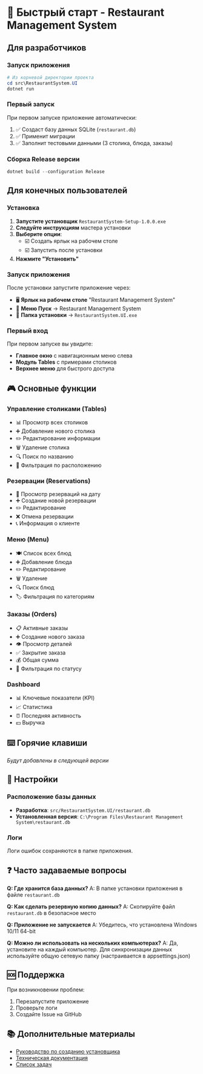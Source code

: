 # 🚀 Быстрый старт - Restaurant Management System

## Для разработчиков

### Запуск приложения

```powershell
# Из корневой директории проекта
cd src\RestaurantSystem.UI
dotnet run
```

### Первый запуск
При первом запуске приложение автоматически:
1. ✅ Создаст базу данных SQLite (`restaurant.db`)
2. ✅ Применит миграции
3. ✅ Заполнит тестовыми данными (3 столика, блюда, заказы)

### Сборка Release версии
```powershell
dotnet build --configuration Release
```

## Для конечных пользователей

### Установка

1. **Запустите установщик** `RestaurantSystem-Setup-1.0.0.exe`
2. **Следуйте инструкциям** мастера установки
3. **Выберите опции**:
   - ☑️ Создать ярлык на рабочем столе
   - ☑️ Запустить после установки
4. **Нажмите "Установить"**

### Запуск приложения

После установки запустите приложение через:
- 🖥️ **Ярлык на рабочем столе** "Restaurant Management System"
- 📂 **Меню Пуск** → Restaurant Management System
- 📁 **Папка установки** → `RestaurantSystem.UI.exe`

### Первый вход

При первом запуске вы увидите:
- **Главное окно** с навигационным меню слева
- **Модуль Tables** с примерами столиков
- **Верхнее меню** для быстрого доступа

## 🎮 Основные функции

### Управление столиками (Tables)
- 📊 Просмотр всех столиков
- ➕ Добавление нового столика
- ✏️ Редактирование информации
- 🗑️ Удаление столика
- 🔍 Поиск по названию
- 🎯 Фильтрация по расположению

### Резервации (Reservations)
- 📅 Просмотр резерваций на дату
- ➕ Создание новой резервации
- ✏️ Редактирование
- ❌ Отмена резервации
- 📞 Информация о клиенте

### Меню (Menu)
- 🍽️ Список всех блюд
- ➕ Добавление блюда
- ✏️ Редактирование
- 🗑️ Удаление
- 🔍 Поиск блюд
- 🏷️ Фильтрация по категориям

### Заказы (Orders)
- 📋 Активные заказы
- ➕ Создание нового заказа
- 👁️ Просмотр деталей
- ✅ Закрытие заказа
- 💰 Общая сумма
- 🎯 Фильтрация по статусу

### Dashboard
- 📊 Ключевые показатели (KPI)
- 📈 Статистика
- ⏰ Последняя активность
- 💵 Выручка

## ⌨️ Горячие клавиши

*Будут добавлены в следующей версии*

## 🔧 Настройки

### Расположение базы данных
- **Разработка**: `src/RestaurantSystem.UI/restaurant.db`
- **Установленная версия**: `C:\Program Files\Restaurant Management System\restaurant.db`

### Логи
Логи ошибок сохраняются в папке приложения.

## ❓ Часто задаваемые вопросы

**Q: Где хранится база данных?**
A: В папке установки приложения в файле `restaurant.db`

**Q: Как сделать резервную копию данных?**
A: Скопируйте файл `restaurant.db` в безопасное место

**Q: Приложение не запускается**
A: Убедитесь, что установлена Windows 10/11 64-bit

**Q: Можно ли использовать на нескольких компьютерах?**
A: Да, установите на каждый компьютер. Для синхронизации данных используйте общую сетевую папку (настраивается в appsettings.json)

## 🆘 Поддержка

При возникновении проблем:
1. Перезапустите приложение
2. Проверьте логи
3. Создайте Issue на GitHub

## 📚 Дополнительные материалы

- [Руководство по созданию установщика](BUILD_INSTALLER.md)
- [Техническая документация](TECH_STACK.md)
- [Список задач](TODO.md)
